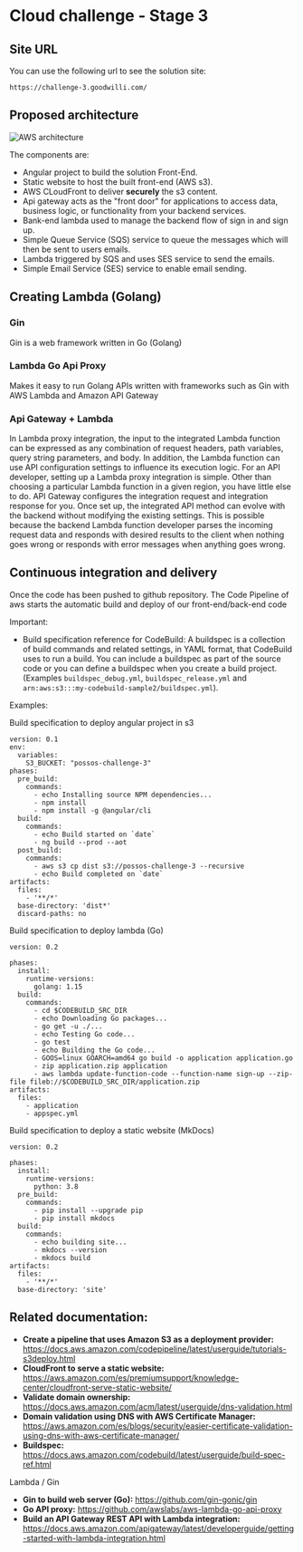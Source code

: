 # Cloud challenge - Stage 3
## Site URL
You can use the following url to see the solution site:
```
https://challenge-3.goodwilli.com/
```
## Proposed architecture
![AWS architecture](https://joiners-challenge.s3.amazonaws.com/aws-challenge-3.jpeg)

The components are:

- Angular project to build the solution Front-End.
- Static website to host the built front-end (AWS s3).
- AWS CLoudFront to deliver **securely** the s3 content.
- Api gateway acts as the "front door" for applications to access data, business logic, or functionality from your backend services.
- Bank-end lambda used to manage the backend flow of sign in and sign up.
- Simple Queue Service (SQS) service to queue the messages which will then be sent to users emails.
- Lambda triggered by SQS and uses SES service to send the emails.
- Simple Email Service (SES) service to enable email sending.

## Creating Lambda (Golang)
### Gin
Gin is a web framework written in Go (Golang)
### Lambda Go Api Proxy
Makes it easy to run Golang APIs written with frameworks such as Gin with AWS Lambda and Amazon API Gateway
### Api Gateway + Lambda
In Lambda proxy integration, the input to the integrated Lambda function can be expressed as any combination of request headers, path variables, query string parameters, and body. In addition, the Lambda function can use API configuration settings to influence its execution logic. For an API developer, setting up a Lambda proxy integration is simple. Other than choosing a particular Lambda function in a given region, you have little else to do. API Gateway configures the integration request and integration response for you. Once set up, the integrated API method can evolve with the backend without modifying the existing settings. This is possible because the backend Lambda function developer parses the incoming request data and responds with desired results to the client when nothing goes wrong or responds with error messages when anything goes wrong.

    
## Continuous integration and delivery
Once the code has been pushed to github repository. The Code Pipeline of aws starts the automatic build and deploy of our front-end/back-end code

Important:
- Build specification reference for CodeBuild: A buildspec is a collection of build commands and related settings, in YAML format, that CodeBuild uses to run a build. You can include a buildspec as part of the source code or you can define a buildspec when you create a build project. (Examples `buildspec_debug.yml`, `buildspec_release.yml` and `arn:aws:s3:::my-codebuild-sample2/buildspec.yml`).

Examples:

Build specification to deploy angular project in s3
```
version: 0.1
env:
  variables:
    S3_BUCKET: "possos-challenge-3"
phases:
  pre_build:
    commands:
      - echo Installing source NPM dependencies...
      - npm install
      - npm install -g @angular/cli
  build:
    commands:
      - echo Build started on `date`
      - ng build --prod --aot
  post_build:
    commands:
      - aws s3 cp dist s3://possos-challenge-3 --recursive
      - echo Build completed on `date`
artifacts:
  files:
    - '**/*'
  base-directory: 'dist*'
  discard-paths: no
```

Build specification to deploy lambda (Go)
```
version: 0.2

phases:
  install:
    runtime-versions:
      golang: 1.15
  build:
    commands:
      - cd $CODEBUILD_SRC_DIR
      - echo Downloading Go packages...
      - go get -u ./...
      - echo Testing Go code...
      - go test
      - echo Building the Go code...
      - GOOS=linux GOARCH=amd64 go build -o application application.go
      - zip application.zip application
      - aws lambda update-function-code --function-name sign-up --zip-file fileb://$CODEBUILD_SRC_DIR/application.zip
artifacts:
  files:
    - application
    - appspec.yml
```

Build specification to deploy a static website (MkDocs)
```
version: 0.2

phases:
  install:
    runtime-versions:
      python: 3.8
  pre_build:
    commands:
      - pip install --upgrade pip
      - pip install mkdocs
  build:
    commands:
      - echo building site...
      - mkdocs --version
      - mkdocs build
artifacts:
  files:
    - '**/*'
  base-directory: 'site'
```

## Related documentation:
- **Create a pipeline that uses Amazon S3 as a deployment provider:** https://docs.aws.amazon.com/codepipeline/latest/userguide/tutorials-s3deploy.html
- **CloudFront to serve a static website:** https://aws.amazon.com/es/premiumsupport/knowledge-center/cloudfront-serve-static-website/
- **Validate domain ownership:** https://docs.aws.amazon.com/acm/latest/userguide/dns-validation.html
- **Domain validation using DNS with AWS Certificate Manager:** https://aws.amazon.com/es/blogs/security/easier-certificate-validation-using-dns-with-aws-certificate-manager/
- **Buildspec:** https://docs.aws.amazon.com/codebuild/latest/userguide/build-spec-ref.html


Lambda / Gin
- **Gin to build web server (Go):** https://github.com/gin-gonic/gin
- **Go API proxy:** https://github.com/awslabs/aws-lambda-go-api-proxy
- **Build an API Gateway REST API with Lambda integration:** https://docs.aws.amazon.com/apigateway/latest/developerguide/getting-started-with-lambda-integration.html
